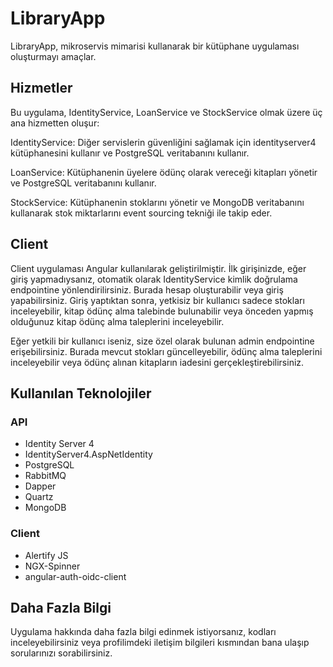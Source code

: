 <h1>LibraryApp</h1>
<p>LibraryApp, mikroservis mimarisi kullanarak bir kütüphane uygulaması oluşturmayı amaçlar.</p>

<h2>Hizmetler</h2>
<p>Bu uygulama, IdentityService, LoanService ve StockService olmak üzere üç ana hizmetten oluşur:</p>

<p>IdentityService: Diğer servislerin güvenliğini sağlamak için identityserver4 kütüphanesini kullanır ve PostgreSQL veritabanını kullanır.</p>

<p>LoanService: Kütüphanenin üyelere ödünç olarak vereceği kitapları yönetir ve PostgreSQL veritabanını kullanır.</p>

<p>StockService: Kütüphanenin stoklarını yönetir ve MongoDB veritabanını kullanarak stok miktarlarını event sourcing tekniği ile takip eder.</p>

<h2>Client</h2>
<p>Client uygulaması Angular kullanılarak geliştirilmiştir. İlk girişinizde, eğer giriş yapmadıysanız, otomatik olarak IdentityService kimlik doğrulama endpointine yönlendirilirsiniz. Burada hesap oluşturabilir veya giriş yapabilirsiniz. Giriş yaptıktan sonra, yetkisiz bir kullanıcı sadece stokları inceleyebilir, kitap ödünç alma talebinde bulunabilir veya önceden yapmış olduğunuz kitap ödünç alma taleplerini inceleyebilir.</p>

<p>Eğer yetkili bir kullanıcı iseniz, size özel olarak bulunan admin endpointine erişebilirsiniz. Burada mevcut stokları güncelleyebilir, ödünç alma taleplerini inceleyebilir veya ödünç alınan kitapların iadesini gerçekleştirebilirsiniz.</p>

<h2>Kullanılan Teknolojiler</h2>
<h3>API</h3>
<ul>
  <li>Identity Server 4</li>
  <li>IdentityServer4.AspNetIdentity</li>
  <li>PostgreSQL</li>
  <li>RabbitMQ</li>
  <li>Dapper</li>
  <li>Quartz</li>
  <li>MongoDB</li>
</ul>
<h3>Client</h3>
<ul>
  <li>Alertify JS</li>
  <li>NGX-Spinner</li>
  <li>angular-auth-oidc-client</li>
</ul>

<h2>Daha Fazla Bilgi</h2>
<p>Uygulama hakkında daha fazla bilgi edinmek istiyorsanız, kodları inceleyebilirsiniz veya profilimdeki iletişim bilgileri kısmından bana ulaşıp sorularınızı sorabilirsiniz.</p>
